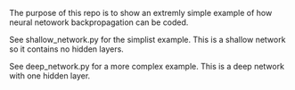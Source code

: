 The purpose of this repo is to show an extremly simple example of how neural netowork backpropagation can be coded.

See shallow_network.py for the simplist example. This is a shallow network so it contains no hidden layers.

See deep_network.py for a more complex example. This is a deep network with one hidden layer.
